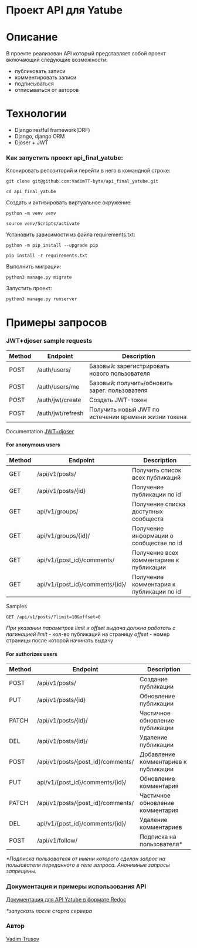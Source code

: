 # Проект API для Yatube
  
# Описание
В проекте реализован API который представляет собой проект включающий следующие возможности:
- публиковать записи
- комментировать записи
- подписываться 
- отписываться от авторов
# Технологии
- Django restful framework(DRF)
- Django, django ORM
- Djoser + JWT


### Как запустить проект api_final_yatube:

  

Клонировать репозиторий и перейти в него в командной строке:

  

```
git clone git@github.com:VadimTT-byte/api_final_yatube.git
```

  

```
cd api_final_yatube
```

  

Создать и активировать виртуальное окружение:

  

```
python -m venv venv
```

  

```
source venv/Scripts/activate
```

  

Установить зависимости из файла requirements.txt:

  

```
python -m pip install --upgrade pip
```

```
pip install -r requirements.txt
```
Выполнить миграции:
```
python3 manage.py migrate
```
Запустить проект:
```
python3 manage.py runserver
```

# Примеры запросов
### JWT+djoser sample requests
| Method| Endpoint| Description|
|-----| ------ | ------ |
|POST| /auth/users/| Базовый: зарегистрировать нового пользователя |
|POST| /auth/users/me| Базовый: получить/обновить зарег. пользователя |
|POST| /auth/jwt/create | Создать JWT-токен |
|POST| /auth/jwt/refresh| Получить новый JWT по истечении времени жизни токена |

Documentation [JWT+djoser](https://djoser.readthedocs.io/en/latest/index.html)

#### For anonymous users

  |Method| Endpoint| Description| 
| ------ | ------ | ------ |
| GET| /api/v1/posts/ | Получить список всех публикаций
|	GET |	 /api/v1/posts/{id}| Получение публикации по id
| GET| api/v1/groups/ | Получение списка доступных сообществ
| GET | api/v1/groups/{id}/ | Получение информации о сообществе по id
| GET | api/v1/{post_id}/comments/ | Получение всех комментариев к публикации
| GET | api/v1/{post_id}/comments/{id}/ | Получение комментария к публикации по id

Samples
````
GET /api/v1/posts/?limit=10&offset=0
````
_При указании параметров limit и offset выдача должна работать с пагинацией_
_limit_ - кол-во публикаций на страницу
_offset_ - номер страницы после которой начинать выдачу

#### For authorizes users
  |Method| Endpoint|  Description| 
| ------ | ------ | ------ |
| POST| /api/v1/posts/ | Создание публикации
|PUT|/api/v1/posts/{id}| Обновление публикации
| PATCH| /api/v1/posts/{id}/ | Частичное обновление публикации
| DEL| /api/v1/posts/{id}/ | Удаление публикации
| POST| /api/v1/posts/{post_id}/comments/ | Добавление комментариев к публикации
| PUT| api/v1/{post_id}/comments/{id}/ | Обновление комментария
| PATCH | /api/v1/posts/{post_id}/comments/ | Частичное обновление комментария
| DEL| api/v1/{post_id}/comments/{id}/ | Удаление комментариев
| POST| /api/v1/follow/ |Подписка на пользователя* |

_*Подписка пользователя от имени которого сделан запрос на пользователя переданного в теле запроса. Анонимные запросы запрещены._
### Документация и примеры использования API

[Документация для API Yatube в формате Redoc](http://127.0.0.1:8000/redoc/)

_*запускать после старта сервера_
### Автор
[Vadim Trusov](https://github.com/VadimTT-byte)
